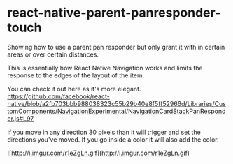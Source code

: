 # react-native-parent-panresponder-touch

Showing how to use a parent pan responder but only grant it with in certain areas or over certain distances.

This is essentially how React Native Navigation works and limits the response to the edges of the layout of the item.

You can check it out here as it's more elegant.
https://github.com/facebook/react-native/blob/a2fb703bbb988038323c55b29b40e8f5ff52966d/Libraries/CustomComponents/NavigationExperimental/NavigationCardStackPanResponder.js#L97

If you move in any direction 30 pixels than it will trigger and set the directions you've moved.
If you go inside a color it will also add the color.

![http://i.imgur.com/r1eZgLn.gif](http://i.imgur.com/r1eZgLn.gif)
